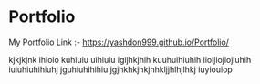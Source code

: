 # Portfolio
My Portfolio Link :-
https://yashdon999.github.io/Portfolio/

kjkjkjnk
ihioio
kuhiuiu
uihiuiu
igijhkjhih
kuuhuihiuhih
iioijiojiojiuhih
iuiuhiuhihiuhj
jguhiuhihihiu
jgjhkhkjhkjhhkljjhlhjlhkj
iuyiouiop
